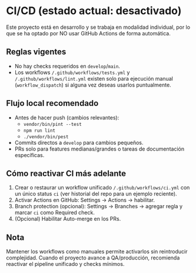 # CI/CD (estado actual: desactivado)

Este proyecto está en desarrollo y se trabaja en modalidad individual, por lo que se ha optado por NO usar GitHub Actions de forma automática.

## Reglas vigentes
- No hay checks requeridos en `develop`/`main`.
- Los workflows `/.github/workflows/tests.yml` y `/.github/workflows/lint.yml` existen solo para ejecución manual (`workflow_dispatch`) si alguna vez deseas usarlos puntualmente.

## Flujo local recomendado
- Antes de hacer push (cambios relevantes):
  - `vendor/bin/pint --test`
  - `npm run lint`
  - `./vendor/bin/pest`
- Commits directos a `develop` para cambios pequeños.
- PRs solo para features medianas/grandes o tareas de documentación específicas.

## Cómo reactivar CI más adelante
1) Crear o restaurar un workflow unificado `/.github/workflows/ci.yml` con un único status `ci` (ver historial del repo para un ejemplo reciente).
2) Activar Actions en GitHub: Settings → Actions → habilitar.
3) Branch protection (opcional): Settings → Branches → agregar regla y marcar `ci` como Required check.
4) (Opcional) Habilitar Auto-merge en los PRs.

## Nota
Mantener los workflows como manuales permite activarlos sin reintroducir complejidad. Cuando el proyecto avance a QA/producción, recomienda reactivar el pipeline unificado y checks mínimos.
